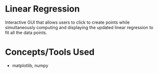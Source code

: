 # Linear Regression
 Interactive GUI that allows users to click to create points while simultaneously computing and displaying the updated linear regression to fit all the data points.

# Concepts/Tools Used
- matplotlib, numpy
